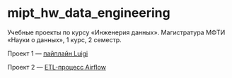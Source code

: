# mipt_hw_data_engineering
Учебные проекты по курсу «Инженерия данных». Магистратура МФТИ «Науки о данных», 1 курс, 2 семестр.

Проект 1 — [пайплайн Luigi](hw1_luigi)

Проект 2 — [ETL-процесс Airflow](hw2_airflow)
